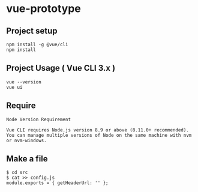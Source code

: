 # vue-prototype

## Project setup
```
npm install -g @vue/cli
npm install
```

## Project Usage ( Vue CLI 3.x )
```
vue --version
vue ui
```

## Require 
```
Node Version Requirement

Vue CLI requires Node.js version 8.9 or above (8.11.0+ recommended). You can manage multiple versions of Node on the same machine with nvm or nvm-windows.
```

## Make a file
```
$ cd src
$ cat >> config.js
module.exports = { getHeaderUrl: '' };
```
